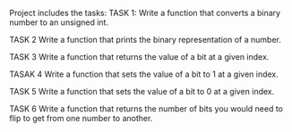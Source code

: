 Project includes the tasks:
TASK 1:
Write a function that converts a binary number to an unsigned int.

TASK 2
Write a function that prints the binary representation of a number.

TASK 3
Write a function that returns the value of a bit at a given index.

TASAK 4
Write a function that sets the value of a bit to 1 at a given index.

TASK 5
Write a function that sets the value of a bit to 0 at a given index.

TASK 6
Write a function that returns the number of bits you would need to flip to get from one number to another.